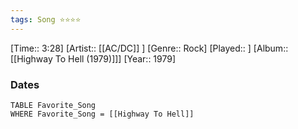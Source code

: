 ```yaml
---
tags: Song ⭐⭐⭐⭐ 
---
```

[Time:: 3:28]
[Artist:: [[AC/DC]] ]
[Genre:: Rock]
[Played:: ]
[Album:: [[Highway To Hell (1979)]]]
[Year:: 1979]
### Dates
````dataview
TABLE Favorite_Song
WHERE Favorite_Song = [[Highway To Hell]]
````
